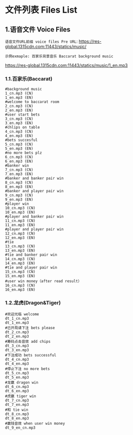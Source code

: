 # 文件列表 Files List

## 1.语音文件 Voice Files

`语音文件URL前缀 voice files Pre URL`:  https://res-global.1315cdn.com:11443/statics/music/

`示例exmaple: 百家乐背景音乐 Baccarat background music`

https://res-global.1315cdn.com:11443/statics/music/1_en.mp3 

### 1.1.百家乐(Baccarat)

```properties
#background music
1_cn.mp3 (CN)
1_en.mp3 (EN)
#welcome to baccarat room
2_cn.mp3 (CN)
2_en.mp3 (EN)
#user start bets
3_cn.mp3 (CN)
3_en.mp3 (EN)
#chlips on table
4_cn.mp3 (CN)
4_en.mp3 (EN)
#bets succesful
5_cn.mp3 (CN)
5_en.mp3 (EN)
#no more bets plz
6_cn.mp3 (CN)
6_en.mp3 (EN)
#banker win
7_cn.mp3 (CN)
7_en.mp3 (EN)
#banker and banker pair win
8_cn.mp3 (CN)
8_en.mp3 (EN)
#banker and player pair win
9_cn.mp3 (CN)
9_en.mp3 (EN)
#player win
10_cn.mp3 (CN)
10_en.mp3 (EN)
#player and banker pair win
11_cn.mp3 (CN)
11_en.mp3 (EN)
#player and player pair win
12_cn.mp3 (CN)
12_en.mp3 (EN)
#tie
13_cn.mp3 (CN)
13_en.mp3 (EN)
#tie and banker pair win
14_cn.mp3 (CN)
14_en.mp3 (EN)
#tie and player pair win
15_cn.mp3 (CN)
15_en.mp3 (EN)
#user win money（after read result）
16_cn.mp3 (CN)
16_en.mp3 (EN)
```

### 1.2.龙虎(Dragon&Tiger)

```properties
#欢迎光临 welcome
dt_1_cn.mp3
dt_1_en.mp3
#已开局请下注 bets please
dt_2_cn.mp3
dt_2_en.mp3
#筹码点击音效 add chips
dt_3_cn.mp3
dt_3_en.mp3
#下注成功 bets successful
dt_4_cn.mp3
dt_4_en.mp3
#停止下注 no more bets
dt_5_cn.mp3
dt_5_en.mp3
#龙赢 dragon win
dt_6_cn.mp3
dt_6_en.mp3
#虎赢 tiger win
dt_7_cn.mp3
dt_7_en.mp3
#和 tie win
dt_8_cn.mp3
dt_8_en.mp3
#赢钱音效 when user win money
dt_9_en_cn.mp3
```

